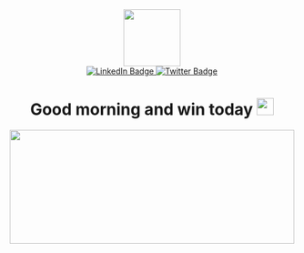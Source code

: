 <div id="header" align="center">
  <img src="https://i.ibb.co/10yT9PB/arnold.png" width="100"/>
  <div id="badges">
  <a href="https://www.linkedin.com/in/arnold-anotida-mubaiwa-75aa1816a/">
    <img src="https://img.shields.io/badge/LinkedIn-blue?style=for-the-badge&logo=linkedin&logoColor=white" alt="LinkedIn Badge"/>
  </a>
  <a href="https://twitter.com/arnold_mubaiwa">
    <img src="https://img.shields.io/badge/Twitter-blue?style=for-the-badge&logo=twitter&logoColor=white" alt="Twitter Badge"/>
  </a>
</div>
  <img src="https://komarev.com/ghpvc/?username=arnold-a-mubaiwa&style=flat-square&color=blue" alt=""/>
  <h1>
  Good morning and win today
  <img src="https://media.giphy.com/media/hvRJCLFzcasrR4ia7z/giphy.gif" width="30px"/>
</h1>
  <div align="center">
  <img src="https://media.giphy.com/media/ljbc6imoJynedLFFLh/giphy.gif" width="500" height="200"/>
</div>
</div>
